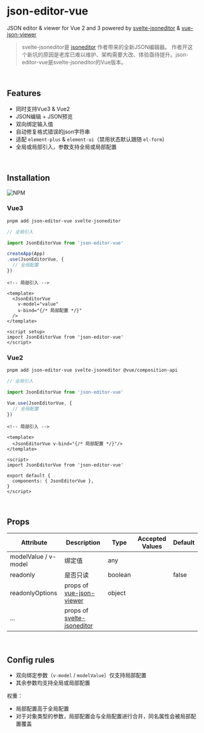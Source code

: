 # json-editor-vue

JSON editor & viewer for Vue 2 and 3 powered
by [svelte-jsoneditor](https://github.com/josdejong/svelte-jsoneditor)
& [vue-json-viewer](https://github.com/chenfengjw163/vue-json-viewer)

> svelte-jsoneditor是 [jsoneditor](https://github.com/josdejong/jsoneditor) 作者带来的全新JSON编辑器。
> 作者开这个新坑的原因是老库已难以维护、架构需要大改、体验亟待提升。json-editor-vue是svelte-jsoneditor的Vue版本。

<br>

## Features

- 同时支持Vue3 & Vue2
- JSON编辑 + JSON预览
- 双向绑定输入值
- 自动修复格式错误的json字符串
- 适配 `element-plus` & `element-ui`（禁用状态默认跟随 `el-form`）
- 全局或局部引入，参数支持全局或局部配置

<br>

## Installation

![NPM](https://nodei.co/npm/json-editor-vue.png)

### Vue3

```bash
pnpm add json-editor-vue svelte-jsoneditor
```

```ts
// 全局引入

import JsonEditorVue from 'json-editor-vue'

createApp(App)
.use(JsonEditorVue, {
  // 全局配置
})
```

```vue
<!-- 局部引入 -->

<template>
  <JsonEditorVue
    v-model="value"
    v-bind="{/* 局部配置 */}"
  />
</template>

<script setup>
import JsonEditorVue from 'json-editor-vue'
</script>
```

### Vue2

```bash
pnpm add json-editor-vue svelte-jsoneditor @vue/composition-api
```

```ts
// 全局引入

import JsonEditorVue from 'json-editor-vue'

Vue.use(JsonEditorVue, {
  // 全局配置
})
```

```vue
<!-- 局部引入 -->

<template>
  <JsonEditorVue v-bind="{/* 局部配置 */}"/>
</template>

<script>
import JsonEditorVue from 'json-editor-vue'

export default {
  components: { JsonEditorVue },
}
</script>
```

<br>

## Props

| Attribute | Description | Type | Accepted Values | Default |
| --- | --- | --- | --- | --- |
| modelValue / v-model | 绑定值 | any | | |
| readonly | 是否只读 | boolean | | false |
| readonlyOptions | props of [vue-json-viewer](https://github.com/chenfengjw163/vue-json-viewer) | object | | |
| ... | props of [svelte-jsoneditor](https://github.com/josdejong/svelte-jsoneditor/) | | | |

<br>

## Config rules

- 双向绑定参数（`v-model` / `modelValue`）仅支持局部配置
- 其余参数均支持全局或局部配置

权重：

- 局部配置高于全局配置
- 对于对象类型的参数，局部配置会与全局配置进行合并，同名属性会被局部配置覆盖
